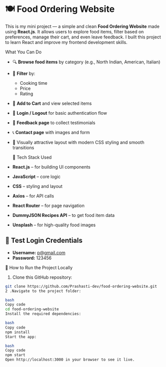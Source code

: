 # 🍽️ Food Ordering Website

This is my mini project — a simple and clean **Food Ordering Website** made using **React.js**. It allows users to explore food items, filter based on preferences, manage their cart, and even leave feedback. I built this project to learn React and improve my frontend development skills.

 What You Can Do

- 🔍 **Browse food items** by category (e.g., North Indian, American, Italian)
- 🥦 **Filter** by:
  - Cooking time
  - Price
  - Rating
- 🛒 **Add to Cart** and view selected items
- 🔐 **Login / Logout** for basic authentication flow
- 💬 **Feedback page** to collect testimonials
- 📞 **Contact page** with images and form
- 🌈 Visually attractive layout with modern CSS styling and smooth transitions

   🧰 Tech Stack Used

- **React.js** – for building UI components
- **JavaScript** – core logic
- **CSS** – styling and layout
- **Axios** – for API calls
- **React Router** – for page navigation
- **DummyJSON Recipes API** – to get food item data
- **Unsplash** – for high-quality food images


## 🔐 Test Login Credentials

- **Username:** p@gmail.com
- **Password:** 123456


 📁 How to Run the Project Locally

1. Clone this GitHub repository:
```bash
git clone https://github.com/Prashasti-dev/food-ordering-website.git
2 .Navigate to the project folder:

bash
Copy code
cd food-ordering-website
Install the required dependencies:

bash
Copy code
npm install
Start the app:

bash
Copy code
npm start
Open http://localhost:3000 in your browser to see it live.
